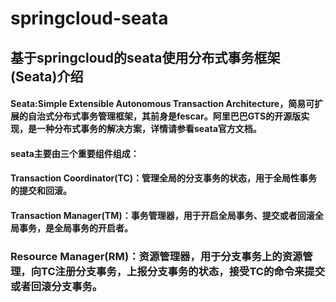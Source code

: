 # springcloud-seata
## 基于springcloud的seata使用分布式事务框架(Seata)介绍

#### Seata:Simple Extensible Autonomous Transaction Architecture，简易可扩展的自治式分布式事务管理框架，其前身是fescar。阿里巴巴GTS的开源版实现，是一种分布式事务的解决方案，详情请参看seata官方文档。
#### seata主要由三个重要组件组成：
#### Transaction Coordinator(TC)：管理全局的分支事务的状态，用于全局性事务的提交和回滚。
#### Transaction Manager(TM)：事务管理器，用于开启全局事务、提交或者回滚全局事务，是全局事务的开启者。
### Resource Manager(RM)：资源管理器，用于分支事务上的资源管理，向TC注册分支事务，上报分支事务的状态，接受TC的命令来提交或者回滚分支事务。


